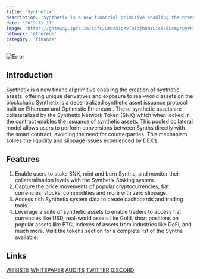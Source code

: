 ```yaml
---
title: 'Synthetix'
description: 'Synthetix is a new financial primitive enabling the creation of synthetic assets, offering unique derivatives and exposure to real world assets on the blockchain'
date: '2019-11-11'
image: 'https://gateway.ipfs.io/ipfs/QmNza1pkvTQ1djh8NYLisSL6LxmyryyPnTjzF4ud7DxoVW'
network: 'ethereum'
category: 'finance'
---
```


![Error](https://gateway.ipfs.io/ipfs/QmX2jBNfXftiv5UyYYenGJfs8FNHnrYRmubBAvrkur3Aer)

## Introduction
Synthetix is a new financial primitive enabling the creation of synthetic assets, offering unique derivatives and exposure to real-world assets on the blockchain.
Synthetix is a decentralized synthetic asset issuance protocol built on Ethereum and Optimistic Ethereum . These synthetic assets are collateralized by the Synthetix Network Token (SNX) which when locked in the contract enables the issuance of synthetic assets. This pooled collateral model allows users to perform conversions between Synths directly with the smart contract, avoiding the need for counterparties. This mechanism solves the liquidity and slippage issues experienced by DEX’s.


## Features
1. Enable users to stake SNX, mint and burn Synths, and monitor their collateralisation levels with the Synthetix Staking system.
2. Capture the price movements of popular cryptocurrencies, fiat currencies, stocks, commodities and more with zero slippage.
3. Access rich Synthetix system data to create dashboards and trading tools.
4. Leverage a suite of synthetic assets to enable traders to access fiat currencies like USD, real-world assets like Gold, short positions on popular assets like BTC, indexes of assets from industries like DeFi, and much more. Visit the tokens section for a complete list of the Synths available.




## Links

[WEBISTE](https://www.synthetix.io/)
[WHITEPAPER](https://docs.synthetix.io/litepaper/)
[AUDITS](https://www.slowmist.com/en/security-audit-certificate.html?id=e26420b30dfb1fc75a5d8dbc1ccf7df21e8ec9be6acb40e5e25ccf436e149fd3)
[TWITTER](https://twitter.com/synthetix_io)
[DISCORD](https://discord.gg/AEdUHzt)